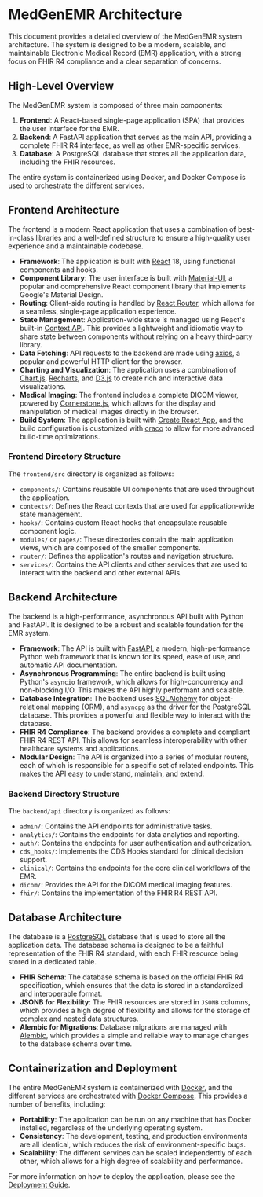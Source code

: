 # MedGenEMR Architecture

This document provides a detailed overview of the MedGenEMR system architecture. The system is designed to be a modern, scalable, and maintainable Electronic Medical Record (EMR) application, with a strong focus on FHIR R4 compliance and a clear separation of concerns.

## High-Level Overview

The MedGenEMR system is composed of three main components:

1.  **Frontend**: A React-based single-page application (SPA) that provides the user interface for the EMR.
2.  **Backend**: A FastAPI application that serves as the main API, providing a complete FHIR R4 interface, as well as other EMR-specific services.
3.  **Database**: A PostgreSQL database that stores all the application data, including the FHIR resources.

The entire system is containerized using Docker, and Docker Compose is used to orchestrate the different services.

## Frontend Architecture

The frontend is a modern React application that uses a combination of best-in-class libraries and a well-defined structure to ensure a high-quality user experience and a maintainable codebase.

*   **Framework**: The application is built with [React](https://reactjs.org/) 18, using functional components and hooks.
*   **Component Library**: The user interface is built with [Material-UI](https://mui.com/), a popular and comprehensive React component library that implements Google's Material Design.
*   **Routing**: Client-side routing is handled by [React Router](https://reactrouter.com/), which allows for a seamless, single-page application experience.
*   **State Management**: Application-wide state is managed using React's built-in [Context API](https://reactjs.org/docs/context.html). This provides a lightweight and idiomatic way to share state between components without relying on a heavy third-party library.
*   **Data Fetching**: API requests to the backend are made using [axios](https://axios-http.com/), a popular and powerful HTTP client for the browser.
*   **Charting and Visualization**: The application uses a combination of [Chart.js](https://www.chartjs.org/), [Recharts](https://recharts.org/), and [D3.js](https://d3js.org/) to create rich and interactive data visualizations.
*   **Medical Imaging**: The frontend includes a complete DICOM viewer, powered by [Cornerstone.js](https://www.cornerstonejs.org/), which allows for the display and manipulation of medical images directly in the browser.
*   **Build System**: The application is built with [Create React App](https://create-react-app.dev/), and the build configuration is customized with [craco](https://craco.js.org/) to allow for more advanced build-time optimizations.

### Frontend Directory Structure

The `frontend/src` directory is organized as follows:

*   `components/`: Contains reusable UI components that are used throughout the application.
*   `contexts/`: Defines the React contexts that are used for application-wide state management.
*   `hooks/`: Contains custom React hooks that encapsulate reusable component logic.
*   `modules/` or `pages/`: These directories contain the main application views, which are composed of the smaller components.
*   `router/`: Defines the application's routes and navigation structure.
*   `services/`: Contains the API clients and other services that are used to interact with the backend and other external APIs.

## Backend Architecture

The backend is a high-performance, asynchronous API built with Python and FastAPI. It is designed to be a robust and scalable foundation for the EMR system.

*   **Framework**: The API is built with [FastAPI](https://fastapi.tiangolo.com/), a modern, high-performance Python web framework that is known for its speed, ease of use, and automatic API documentation.
*   **Asynchronous Programming**: The entire backend is built using Python's `asyncio` framework, which allows for high-concurrency and non-blocking I/O. This makes the API highly performant and scalable.
*   **Database Integration**: The backend uses [SQLAlchemy](https://www.sqlalchemy.org/) for object-relational mapping (ORM), and `asyncpg` as the driver for the PostgreSQL database. This provides a powerful and flexible way to interact with the database.
*   **FHIR R4 Compliance**: The backend provides a complete and compliant FHIR R4 REST API. This allows for seamless interoperability with other healthcare systems and applications.
*   **Modular Design**: The API is organized into a series of modular routers, each of which is responsible for a specific set of related endpoints. This makes the API easy to understand, maintain, and extend.

### Backend Directory Structure

The `backend/api` directory is organized as follows:

*   `admin/`: Contains the API endpoints for administrative tasks.
*   `analytics/`: Contains the endpoints for data analytics and reporting.
*   `auth/`: Contains the endpoints for user authentication and authorization.
*   `cds_hooks/`: Implements the CDS Hooks standard for clinical decision support.
*   `clinical/`: Contains the endpoints for the core clinical workflows of the EMR.
*   `dicom/`: Provides the API for the DICOM medical imaging features.
*   `fhir/`: Contains the implementation of the FHIR R4 REST API.

## Database Architecture

The database is a [PostgreSQL](https://www.postgresql.org/) database that is used to store all the application data. The database schema is designed to be a faithful representation of the FHIR R4 standard, with each FHIR resource being stored in a dedicated table.

*   **FHIR Schema**: The database schema is based on the official FHIR R4 specification, which ensures that the data is stored in a standardized and interoperable format.
*   **JSONB for Flexibility**: The FHIR resources are stored in `JSONB` columns, which provides a high degree of flexibility and allows for the storage of complex and nested data structures.
*   **Alembic for Migrations**: Database migrations are managed with [Alembic](https://alembic.sqlalchemy.org/), which provides a simple and reliable way to manage changes to the database schema over time.

## Containerization and Deployment

The entire MedGenEMR system is containerized with [Docker](https://www.docker.com/), and the different services are orchestrated with [Docker Compose](https://docs.docker.com/compose/). This provides a number of benefits, including:

*   **Portability**: The application can be run on any machine that has Docker installed, regardless of the underlying operating system.
*   **Consistency**: The development, testing, and production environments are all identical, which reduces the risk of environment-specific bugs.
*   **Scalability**: The different services can be scaled independently of each other, which allows for a high degree of scalability and performance.

For more information on how to deploy the application, please see the [Deployment Guide](docs/DEPLOYMENT_GUIDE.md).
